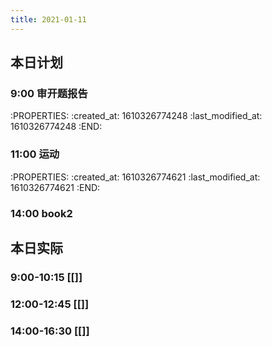 ```yaml
---
title: 2021-01-11
---
```


## 本日计划
### 9:00 审开题报告
:PROPERTIES:
:created_at: 1610326774248
:last_modified_at: 1610326774248
:END:
### 11:00 运动
:PROPERTIES:
:created_at: 1610326774621
:last_modified_at: 1610326774621
:END:
### 14:00 book2
## 本日实际
### 9:00-10:15 [[]]
### 12:00-12:45 [[]]
### 14:00-16:30 [[]]
### 
